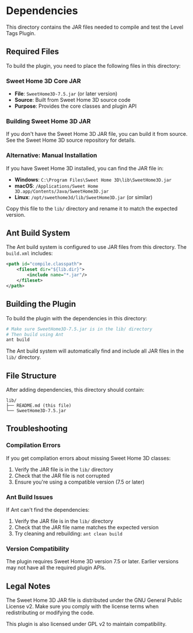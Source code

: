 # Dependencies

This directory contains the JAR files needed to compile and test the Level Tags Plugin.

## Required Files

To build the plugin, you need to place the following files in this directory:

### Sweet Home 3D Core JAR
- **File**: `SweetHome3D-7.5.jar` (or later version)
- **Source**: Built from Sweet Home 3D source code
- **Purpose**: Provides the core classes and plugin API

### Building Sweet Home 3D JAR

If you don't have the Sweet Home 3D JAR file, you can build it from source. See the Sweet Home 3D source repository for details.

### Alternative: Manual Installation

If you have Sweet Home 3D installed, you can find the JAR file in:

- **Windows**: `C:\Program Files\Sweet Home 3D\lib\SweetHome3D.jar`
- **macOS**: `/Applications/Sweet Home 3D.app/Contents/Java/SweetHome3D.jar`
- **Linux**: `/opt/sweethome3d/lib/SweetHome3D.jar` (or similar)

Copy this file to the `lib/` directory and rename it to match the expected version.

## Ant Build System

The Ant build system is configured to use JAR files from this directory. The `build.xml` includes:

```xml
<path id="compile.classpath">
    <fileset dir="${lib.dir}">
        <include name="*.jar"/>
    </fileset>
</path>
```

## Building the Plugin

To build the plugin with the dependencies in this directory:

```bash
# Make sure SweetHome3D-7.5.jar is in the lib/ directory
# Then build using Ant
ant build
```

The Ant build system will automatically find and include all JAR files in the `lib/` directory.

## File Structure

After adding dependencies, this directory should contain:

```
lib/
├── README.md (this file)
└── SweetHome3D-7.5.jar
```

## Troubleshooting

### Compilation Errors
If you get compilation errors about missing Sweet Home 3D classes:
1. Verify the JAR file is in the `lib/` directory
2. Check that the JAR file is not corrupted
3. Ensure you're using a compatible version (7.5 or later)

### Ant Build Issues
If Ant can't find the dependencies:
1. Verify the JAR file is in the `lib/` directory
2. Check that the JAR file name matches the expected version
3. Try cleaning and rebuilding: `ant clean build`

### Version Compatibility
The plugin requires Sweet Home 3D version 7.5 or later. Earlier versions may not have all the required plugin APIs.

## Legal Notes

The Sweet Home 3D JAR file is distributed under the GNU General Public License v2. Make sure you comply with the license terms when redistributing or modifying the code.

This plugin is also licensed under GPL v2 to maintain compatibility.